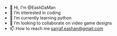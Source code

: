 - 👋 Hi, I’m @EashDaMan
- 👀 I’m interested in coding
- 🌱 I’m currently learning python
- 💞️ I’m looking to collaborate on video game designs
- 📫 How to reach me sarraf.eashan@gmail.com

<!---
EashDaMan/EashDaMan is a ✨ special ✨ repository because its `README.md` (this file) appears on your GitHub profile.
You can click the Preview link to take a look at your changes.
--->
